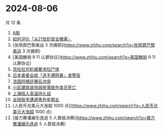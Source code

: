 # 2024-08-06

共 12 条

<!-- BEGIN -->
<!-- 最后更新时间 Tue Aug 06 2024 11:15:38 GMT+0800 (China Standard Time) -->

1. [A股](https://www.zhihu.com/search?q=A股)
1. [如何评价「从21世纪安全撤离」](https://www.zhihu.com/search?q=如何评价「从21世纪安全撤离」)
1. [张雨霏巴黎奥运 3 次摘铜](https://www.zhihu.com/search?q=张雨霏巴黎奥运 3
   次摘铜)
1. [美国撤销 9·11 认罪协议](https://www.zhihu.com/search?q=美国撤销 9·11
   认罪协议)
1. [货拉拉司机被要求拉尸体](https://www.zhihu.com/search?q=货拉拉司机被要求拉尸体)
1. [日本奥委会就「选手遭网暴」发警告](https://www.zhihu.com/search?q=日本奥委会就「选手遭网暴」发警告)
1. [法国阿根廷赛后冲突](https://www.zhihu.com/search?q=法国阿根廷赛后冲突)
1. [小区建筑装饰层脱落致外卖员死亡](https://www.zhihu.com/search?q=小区建筑装饰层脱落致外卖员死亡)
1. [上海陷入高温持久战](https://www.zhihu.com/search?q=上海陷入高温持久战)
1. [全球股市遭遇黑色星期五](https://www.zhihu.com/search?q=全球股市遭遇黑色星期五)
1. [人民币兑美元大涨超 1000
   点](https://www.zhihu.com/search?q=人民币兑美元大涨超 1000 点)
1. [接力赛潘展乐连追 5
   人晋级决赛](https://www.zhihu.com/search?q=接力赛潘展乐连追 5 人晋级决赛)

<!-- END -->
